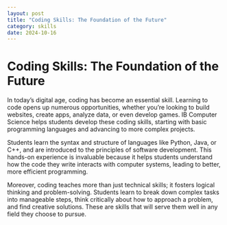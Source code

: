 ```yaml
---
layout: post
title: "Coding Skills: The Foundation of the Future"
category: skills
date: 2024-10-16
---
```

# Coding Skills: The Foundation of the Future

In today’s digital age, coding has become an essential skill. Learning to code opens up numerous opportunities, whether you’re looking to build websites, create apps, analyze data, or even develop games. IB Computer Science helps students develop these coding skills, starting with basic programming languages and advancing to more complex projects.

Students learn the syntax and structure of languages like Python, Java, or C++, and are introduced to the principles of software development. This hands-on experience is invaluable because it helps students understand how the code they write interacts with computer systems, leading to better, more efficient programming.

Moreover, coding teaches more than just technical skills; it fosters logical thinking and problem-solving. Students learn to break down complex tasks into manageable steps, think critically about how to approach a problem, and find creative solutions. These are skills that will serve them well in any field they choose to pursue.
